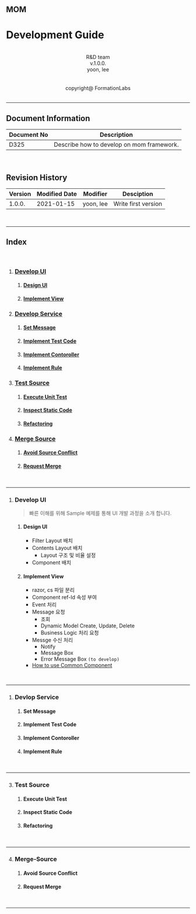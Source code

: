 ## MOM 
# Development Guide
<br>
<center> R&D team </center>
<center> v.1.0.0. </center>
<center> yoon, lee </center>   
<br><br>   
<center> copyright@ FormationLabs </center>   
<br>   

---
## Document Information

|Document No|Description|
|-|-|
|D325|Describe how to develop on mom framework.
<br>   

## Revision History
|Version|Modified Date|Modifier|Desciption|
|-|-|-|-|
|1.0.0.|2021-01-15|yoon, lee|Write first version|

<br>   

---

## Index
<br>

1. ### [Develop UI](#1)
   1. #### [Design UI]()
   2. #### [Implement View]()
2. ### [Develop Service](#2)
   1. #### [Set Message]()
   2. #### [Implement Test Code]()
   3. #### [Implement Contoroller]()
   4. #### [Implement Rule]()
3. ### [Test Source](#3)
   1. #### [Execute Unit Test]()
   2. #### [Inspect Static Code]()
   3. #### [Refactoring]()
4. ### [Merge Source](#4)
   1. #### [Avoid Source Conflict]()
   2. #### [Request Merge]()

<br>

---
<div id='1'/>

1. ### **Develop UI**

    > 빠른 이해를 위해 Sample 예제를 통해 UI 개발 과정을 소개 합니다.

   1. #### Design UI
      - Filter Layout 배치
      - Contents Layout 배치
        - Layout 구조 및 비율 설정
      - Component 배치
   1. #### Implement View
      - razor, cs 파일 분리
      - Component ref-Id 속성 부여    
      - Event 처리
      - Message 요청
        - 조회
        - Dynamic Model Create, Update, Delete
        - Business Logic 처리 요청
      - Messge 수신 처리
        - Notify 
        - Message Box
        - Error Message Box `(to develop)`
      - [How to use Common Component]()
<br>

---
<div id='2'/>

1. ### **Devlop Service**
   1. #### Set Message
   2. #### Implement Test Code
   3. #### Implement Contoroller
   4. #### Implement Rule
<br>

---
<div id='3'/>

3. ### **Test Source**
   1. #### Execute Unit Test
   2. #### Inspect Static Code
   3. #### Refactoring
<br>

---
<div id='4'/>

4. ### **Merge-Source**
   1. #### Avoid Source Conflict
   2. #### Request Merge
<br>

---
